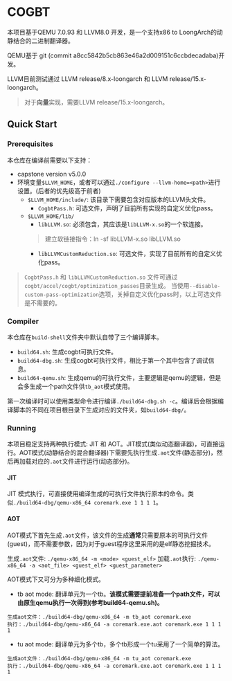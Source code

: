 # COGBT
本项目基于QEMU 7.0.93 和 LLVM8.0 开发，是一个支持x86 to LoongArch的动静结合的二进制翻译器。

QEMU基于 git (commit a8cc5842b5cb863e46a2d009151c6ccbdecadaba)开发。

LLVM目前测试通过 LLVM release/8.x-loongarch 和 LLVM release/15.x-loongarch。

> 对于**向量**实现，需要LLVM release/15.x-loongarch。

## Quick Start
### Prerequisites
本仓库在编译前需要以下支持：
- capstone version v5.0.0
- 环境变量`$LLVM_HOME`，或者可以通过`./configure --llvm-home=<path>`进行设置。(后者的优先级高于前者)
    - `$LLVM_HOME/include/`: 该目录下需要包含对应版本的LLVM头文件。
        - `CogbtPass.h`: 可选文件，声明了目前所有实现的自定义优化pass。
    - `$LLVM_HOME/lib/`
        - `libLLVM.so`: 必须包含，其应该是`libLLVM-x.so`的一个软连接。
        > 建立软链接指令：ln -sf libLLVM-x.so libLLVM.so
        - `libLLVMCustomReduction.so`: 可选文件，实现了目前所有的自定义优化pass。
> `CogbtPass.h` 和 `libLLVMCustomReduction.so` 文件可通过`cogbt/accel/cogbt/optimization_passes`目录生成。
> 当使用`--disable-custom-pass-optimization`选项，关掉自定义优化pass时，以上可选文件是不需要的。

### Compiler
本仓库在`build-shell`文件夹中默认自带了三个编译脚本。
- `build64.sh`: 生成cogbt可执行文件。
- `build64-dbg.sh`: 生成cogbt可执行文件，相比于第一个其中包含了调试信息。
- `build64-qemu.sh`: 生成qemu的可执行文件，主要逻辑是qemu的逻辑，但是会多生成一个path文件供`tb_aot`模式使用。

第一次编译时可以使用类型命令进行编译`./build64-dbg.sh -c`。编译后会根据编译脚本的不同在项目根目录下生成对应的文件夹，如`build64-dbg/`。

### Running
本项目稳定支持两种执行模式: JIT 和 AOT。JIT模式(类似动态翻译器)，可直接运行。AOT模式(动静结合的混合翻译器)下需要先执行生成`.aot`文件(静态部分)，然后再加载对应的`.aot`文件进行运行(动态部分)。

#### JIT
JIT 模式执行，可直接使用编译生成的可执行文件执行原本的命令。类似`./build64-dbg/qemu-x86_64 coremark.exe 1 1 1 1`。

#### AOT
AOT模式下首先生成`.aot`文件，该文件的生成**通常**只需要原本的可执行文件(guest)，而不需要参数，因为对于guest程序这里采用的是elf静态挖掘技术。

生成`.aot`文件: `./qemu-x86_64 -m <mode> <guest_elf>`
加载`.aot`执行: `./qemu-x86_64 -a <aot_file> <guest_elf> <guest_parameter>`

AOT模式下又可分为多种细化模式。
- tb aot mode: 翻译单元为一个tb。**该模式需要提前准备一个path文件，可以由原生qemu执行一次得到(参考build64-qemu.sh)。**
```
生成aot文件：./build64-dbg/qemu-x86_64 -m tb_aot coremark.exe
执行：./build64-dbg/qemu-x86_64 -a coremark.exe.aot coremark.exe 1 1 1 1
```
- tu aot mode: 翻译单元为多个tb，多个tb形成一个tu采用了一个简单的算法。
```
生成aot文件：./build64-dbg/qemu-x86_64 -m tu_aot coremark.exe
执行：./build64-dbg/qemu-x86_64 -a coremark.exe.aot coremark.exe 1 1 1 1
```

